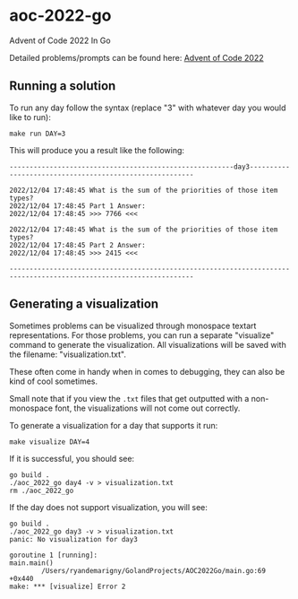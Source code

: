 # aoc-2022-go
Advent of Code 2022 In Go

Detailed problems/prompts can be found here: [Advent of Code 2022](https://adventofcode.com/2022)


## Running a solution
To run any day follow the syntax (replace "3" with whatever day you would like to run):

`make run DAY=3`

This will produce you a result like the following:

```
--------------------------------------------------------day3--------------------------------------------------------

2022/12/04 17:48:45 What is the sum of the priorities of those item types?
2022/12/04 17:48:45 Part 1 Answer:
2022/12/04 17:48:45 >>> 7766 <<<

2022/12/04 17:48:45 What is the sum of the priorities of those item types?
2022/12/04 17:48:45 Part 2 Answer:
2022/12/04 17:48:45 >>> 2415 <<<

--------------------------------------------------------------------------------------------------------------------
```


## Generating a visualization

Sometimes problems can be visualized through monospace textart representations. For those problems, you can run a 
separate "visualize" command to generate the visualization. All visualizations will be saved with the filename:
"visualization.txt".

These often come in handy when in comes to debugging, they can also be kind of cool sometimes.

Small note that if you view the `.txt` files that get outputted with a non-monospace font, the visualizations will not
come out correctly.

To generate a visualization for a day that supports it run:

`make visualize DAY=4`

If it is successful, you should see:

```
go build .
./aoc_2022_go day4 -v > visualization.txt
rm ./aoc_2022_go
```

If the day does not support visualization, you will see:

```
go build .
./aoc_2022_go day3 -v > visualization.txt
panic: No visualization for day3

goroutine 1 [running]:
main.main()
        /Users/ryandemarigny/GolandProjects/AOC2022Go/main.go:69 +0x440
make: *** [visualize] Error 2
```
